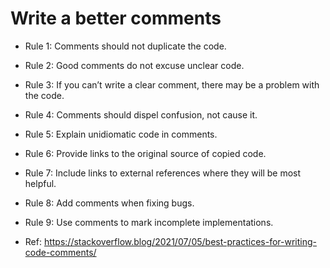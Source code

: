 # Write a better comments

- Rule 1: Comments should not duplicate the code.
- Rule 2: Good comments do not excuse unclear code.
- Rule 3: If you can’t write a clear comment, there may be a problem with the code.
- Rule 4: Comments should dispel confusion, not cause it.
- Rule 5: Explain unidiomatic code in comments.
- Rule 6: Provide links to the original source of copied code.
- Rule 7: Include links to external references where they will be most helpful.
- Rule 8: Add comments when fixing bugs.
- Rule 9: Use comments to mark incomplete implementations.

- Ref: https://stackoverflow.blog/2021/07/05/best-practices-for-writing-code-comments/